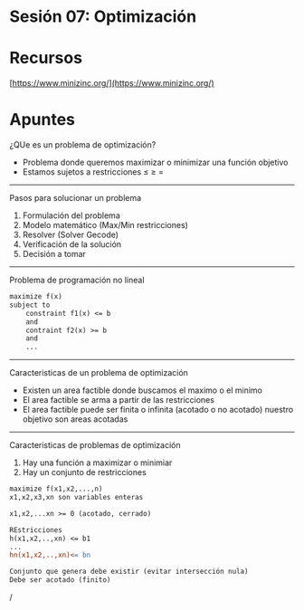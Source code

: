 # Sesión 07: Optimización

# Recursos

[https://www.minizinc.org/](https://www.minizinc.org/) 

# Apuntes

¿QUe es un problema de optimización?

- Problema donde queremos maximizar o minimizar una función objetivo
- Estamos sujetos a restricciones ≤ ≥ =

---

Pasos para solucionar un problema

1. Formulación del problema
2. Modelo matemático (Max/Min restricciones)
3. Resolver (Solver Gecode)
4. Verificación de la solución
5. Decisión a tomar

---

Problema de programación no lineal 

```makefile
maximize f(x)
subject to
	constraint f1(x) <= b
	and
	contraint f2(x) >= b
	and
	...
```

---

Caracteristicas de un problema de optimización

- Existen un area factible donde buscamos el maximo o el minimo
- El area factible se arma a partir de las restricciones
- El area factible puede ser finita o infinita (acotado o no acotado) nuestro objetivo son areas acotadas

---

Caracteristicas de problemas de optimización

1. Hay una función a maximizar o minimiar
2. Hay un conjunto de restricciones

```makefile
maximize f(x1,x2,...,n)
x1,x2,x3,xn son variables enteras

x1,x2,...xn >= 0 (acotado, cerrado)

REstricciones
h(x1,x2,..,xn) <= b1
...
hn(x1,x2,..,xn)<= bn

Conjunto que genera debe existir (evitar intersección nula)
Debe ser acotado (finito)

```

/